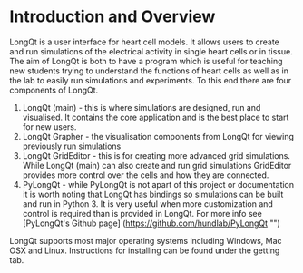 # Introduction and Overview

LongQt is a user interface for heart cell models. It allows users to create and run simulations of the electrical
activity in single heart cells or in tissue. The aim of LongQt is both to have a program which is useful for teaching
new students trying to understand the functions of heart cells as well as in the lab to easily run simulations
and experiments. To this end there are four components of LongQt.

1. LongQt (main) - this is where simulations are designed, run and visualised. It contains the core application
	and is the best place to start for new users.
2. LongQt Grapher - the visualisation components from LongQt for viewing previously run simulations
3. LongQt GridEditor - this is for creating more advanced grid simulations. While LongQt (main) can also create and
	run grid simulations GridEditor provides more control over the cells and how they are connected.
4. PyLongQt - while PyLongQt is not apart of this project or documentation it is worth noting that LongQt has bindings
	so simulations can be built and run in Python 3. It is very useful when more customization and control is 
	required than is provided in LongQt. For more info see [PyLongQt's Github page] (https://github.com/hundlab/PyLongQt "")

LongQt supports most major operating systems including Windows, Mac OSX and Linux. Instructions for installing can be found under
the getting tab.

